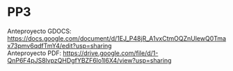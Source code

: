# PP3

Anteproyecto GDOCS: https://docs.google.com/document/d/1EJ_P48jR_A1vxCtmOQZnUlewQ0Tmax73pmv6qdfTmY4/edit?usp=sharing \
Anteproyecto PDF: https://drive.google.com/file/d/1-QnP6F4pJS8lvpzQHDgfYBZF6lo1l6X4/view?usp=sharing 
